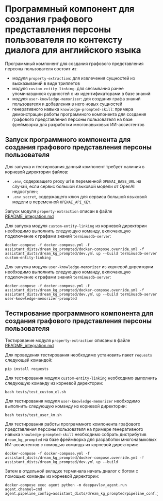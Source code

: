 # Программный компонент для создания графового представления персоны пользователя по контексту диалога для английского языка

Программный компонент для создания графового представления персоны пользователя состоит из:

- модуля `property-extraction`: для извлечения сущностей из высказываний в виде триплетов
- модуля `custom-entity-linking`: для связывания ранее упоминавшихся сущностей с их идентификаторами в базе знаний
- модуля `user-knowledge-memorizer`: для создания графа знаний пользователя и добавления в него новых сущностей
- генеративного навыка `knowledge-prompted-skill`: примера демонстрации работы программного компонента для создания графового представления персоны пользователя на базе фреймворка для разработки многонавыковых ИИ-ассистентов

## Запуск программного компонента для создания графового представления персоны пользователя

Для запуска и тестирования данный компонент требует наличия в корневой директории файлов: 
* `.env`, содержащего proxy url в переменной `OPENAI_BASE_URL` на случай, если сервис большой языковой модели от OpenAI недоступен;
* `.env_secret`, содержащего ключ для сервиса большой языковой модели в переменной `OPENAI_API_KEY`.

Запуск модуля `property-extraction` описан в файле [README_integration.md](/README_integration.md)

Для запуска модуля `custom-entity-linking` из корневой директории необходимо выполнить следующую команду, включающую подключение к графами знаний `terminusdb-server`:

```
docker-compose -f docker-compose.yml -f assistant_dists/dream_kg_prompted/docker-compose.override.yml -f assistant_dists/dream_kg_prompted/dev.yml up --build terminusdb-server custom-entity-linking
```

Для запуска модуля `user-knowledge-memorizer` из корневой директории необходимо выполнить следующую команду, включающую подключение к графами знаний `terminusdb-server`:

```
docker-compose -f docker-compose.yml -f assistant_dists/dream_kg_prompted/docker-compose.override.yml -f assistant_dists/dream_kg_prompted/dev.yml up --build terminusdb-server user-knowledge-memorizer-prompted
```


## Тестирование программного компонента для создания графового представления персоны пользователя

Тестирование модуля `property-extraction` описаны в файле [README_integration.md](/README_integration.md)

Для проведения тестирования необходимо установить пакет `requests` следующей командой:

```
pip install requests
``` 

Для тестирования модуля `custom-entity-linking` необходимо выполнить следующую команду из корневой директории:

```
bash tests/test_custom_el.sh
```

Для тестирования модуля `user-knowledge-memorizer` необходимо выполнить следующую команду из корневой директории:

```
bash tests/test_user_km.sh
```

Для тестирования работы программного компонента графового представления персоны пользователя на примере генеративного навыка `knowledge-prompted-skill` необходимо собрать дистрибутив `dream_kg_prompted` на базе фреймворка для разработки многонавыковых ИИ-ассистентов с помощью команды из корневой директории:

```
docker-compose -f docker-compose.yml -f assistant_dists/dream_kg_prompted/docker-compose.override.yml -f assistant_dists/dream_kg_prompted/dev.yml up --build 
```

Затем в отдельной вкладке терминала начать диалог с ботом с помощью команды из корневой директории:

```
docker-compose exec agent python -m deeppavlov_agent.run agent.channel=cmd agent.pipeline_config=assistant_dists/dream_kg_prompted/pipeline_conf.json
```